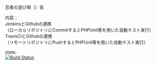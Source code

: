 忍者の遊び場（）仮

内容：  
JenkinsとGithubの連携  
（ローカルリポジトリにCommitするとPHPUnit等を用いた自動テスト実行）  
TravisCIとGithubの連携  
（リモートリポジトリにPushするとPHPUnit等を用いた自動テスト実行）  

state:  
[![Build Status](https://travis-ci.org/varmil/miniature-ninja.png?branch=develop_20140201)](https://travis-ci.org/varmil/miniature-ninja)
